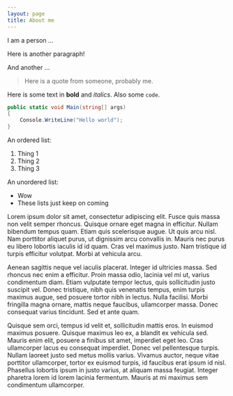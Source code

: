 ```yaml
---
layout: page
title: About me
---
```


I am a person ...

Here is another paragraph!

And another ...

> Here is a quote from someone, probably me.

Here is some text in **bold** and *italics*. Also some `code`.

```c#
public static void Main(string[] args)
{
    Console.WriteLine("Hello world");
}
```

An ordered list:

1. Thing 1
2. Thing 2
3. Thing 3

An unordered list:

- Wow
- These lists just keep on coming

Lorem ipsum dolor sit amet, consectetur adipiscing elit. Fusce quis massa non velit semper rhoncus. Quisque ornare eget magna in efficitur. Nullam bibendum tempus quam. Etiam quis scelerisque augue. Ut quis arcu nisl. Nam porttitor aliquet purus, ut dignissim arcu convallis in. Mauris nec purus eu libero lobortis iaculis id id quam. Cras vel maximus justo. Nam tristique id turpis efficitur volutpat. Morbi at vehicula arcu.

Aenean sagittis neque vel iaculis placerat. Integer id ultricies massa. Sed rhoncus nec enim a efficitur. Proin massa odio, lacinia vel mi ut, varius condimentum diam. Etiam vulputate tempor lectus, quis sollicitudin justo suscipit vel. Donec tristique, nibh quis venenatis tempus, enim turpis maximus augue, sed posuere tortor nibh in lectus. Nulla facilisi. Morbi fringilla magna ornare, mattis neque faucibus, ullamcorper massa. Donec consequat varius tincidunt. Sed et ante quam.

Quisque sem orci, tempus id velit et, sollicitudin mattis eros. In euismod maximus posuere. Quisque maximus leo ex, a blandit ex vehicula sed. Mauris enim elit, posuere a finibus sit amet, imperdiet eget leo. Cras ullamcorper lacus eu consequat imperdiet. Donec vel pellentesque turpis. Nullam laoreet justo sed metus mollis varius. Vivamus auctor, neque vitae porttitor ullamcorper, tortor ex euismod turpis, id faucibus erat ipsum id nisl. Phasellus lobortis ipsum in justo varius, at aliquam massa feugiat. Integer pharetra lorem id lorem lacinia fermentum. Mauris at mi maximus sem condimentum ullamcorper.
